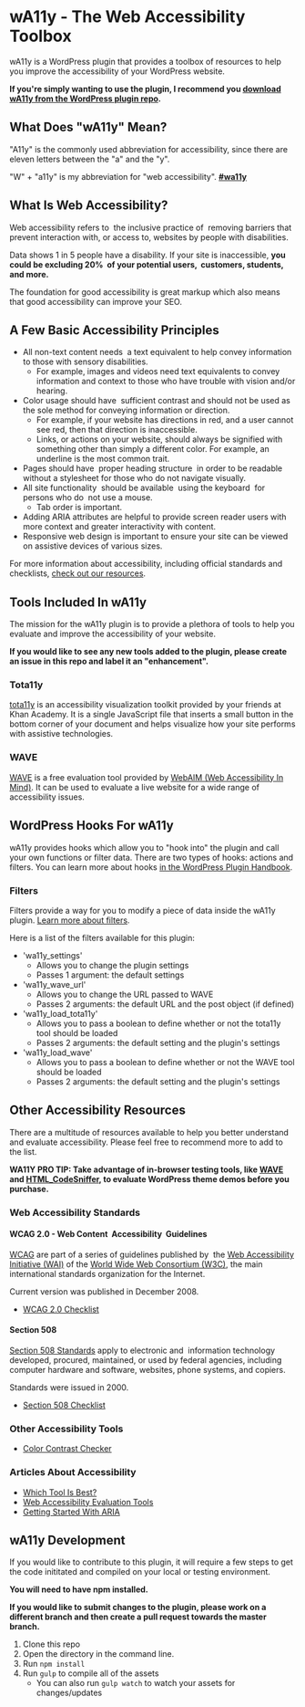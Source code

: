 # wA11y - The Web Accessibility Toolbox

wA11y is a WordPress plugin that provides a toolbox of resources to help you improve the accessibility of your WordPress website.

**If you're simply wanting to use the plugin, I recommend you [download wA11y from the WordPress plugin repo](https://wordpress.org/plugins/wa11y).**

## What Does "wA11y" Mean?

"A11y" is the commonly used abbreviation for accessibility, since there are eleven letters between the "a" and the "y".
 
"W" + "a11y" is my abbreviation for "web accessibility". **[#wa11y](https://twitter.com/search?q=%23wa11y)**

## What Is Web Accessibility?

Web accessibility refers to  the inclusive practice of  removing barriers that prevent interaction with, or access to, websites by people with disabilities.

Data shows 1 in 5 people have a disability. If your site is inaccessible, **you could be excluding 20%  of your potential users,  customers, students,  and more.**

The foundation for good accessibility is great markup which also means that good accessibility can improve your SEO.

## A Few Basic Accessibility Principles

* All non-text content needs  a text equivalent to help convey information to those with sensory disabilities.
    * For example, images and videos need text equivalents to convey information and context to those who have trouble with vision and/or hearing.
* Color usage should have  sufficient contrast and should not be used as the sole method for conveying information or direction.
    * For example, if your website has directions in red, and a user cannot see red, then that direction is inaccessible.
    * Links, or actions on your website, should always be signified with something other than simply a different color. For example, an underline is the most common trait.
* Pages should have  proper heading structure  in order to be readable without a stylesheet for those who do not navigate visually.
* All site functionality  should be available  using the keyboard  for persons who do  not use a mouse.
    * Tab order is important.
* Adding ARIA attributes are helpful to provide screen reader users with more context and greater interactivity with content.
* Responsive web design is important to ensure your site can be viewed on assistive devices of various sizes.

For more information about accessibility, including official standards and checklists, [check out our resources](#other-accessibility-resources). 

## Tools Included In wA11y

The mission for the wA11y plugin is to provide a plethora of tools to help you evaluate and improve the accessibility of your website.

**If you would like to see any new tools added to the plugin, please create an issue in this repo and label it an "enhancement".**

### Tota11y

[tota11y](http://khan.github.io/tota11y/) is an accessibility visualization toolkit provided by your friends at Khan Academy. It is a single JavaScript file that inserts a small button in the bottom corner of your document and helps visualize how your site performs with assistive technologies.
 
### WAVE

[WAVE](http://wave.webaim.org/) is a free evaluation tool provided by [WebAIM (Web Accessibility In Mind)](http://webaim.org/). It can be used to evaluate a live website for a wide range of accessibility issues.

## WordPress Hooks For wA11y
 
wA11y provides hooks which allow you to "hook into" the plugin and call your own functions or filter data. There are two types of hooks: actions and filters. You can learn more about hooks [in the WordPress Plugin Handbook](https://developer.wordpress.org/plugins/hooks/).

### Filters

Filters provide a way for you to modify a piece of data inside the wA11y plugin. [Learn more about filters](https://developer.wordpress.org/plugins/hooks/filters/).

Here is a list of the filters available for this plugin:

* 'wa11y_settings'
    * Allows you to change the plugin settings
    * Passes 1 argument: the default settings
* 'wa11y_wave_url'
    * Allows you to change the URL passed to WAVE
    * Passes 2 arguments: the default URL and the post object (if defined)
* 'wa11y_load_tota11y'
    * Allows you to pass a boolean to define whether or not the tota11y tool should be loaded
    * Passes 2 arguments: the default setting and the plugin's settings
* 'wa11y_load_wave'
    * Allows you to pass a boolean to define whether or not the WAVE tool should be loaded
    * Passes 2 arguments: the default setting and the plugin's settings

## Other Accessibility Resources

There are a multitude of resources available to help you better understand and evaluate accessibility. Please feel free to recommend more to add to the list.

**WA11Y PRO TIP: Take advantage of in-browser testing tools, like [WAVE](http://wave.webaim.org/) and [HTML_CodeSniffer](http://squizlabs.github.io/HTML_CodeSniffer/), to evaluate WordPress theme demos before you purchase.**

### Web Accessibility Standards

#### WCAG 2.0 - Web Content  Accessibility  Guidelines

[WCAG](https://www.w3.org/WAI/intro/wcag) are part of a series of guidelines published by  the [Web Accessibility Initiative (WAI)](https://www.w3.org/WAI/) of the [World Wide Web Consortium (W3C)](https://www.w3.org/), the main international standards organization for the Internet.

Current version was published in December 2008.

* [WCAG 2.0 Checklist](http://webaim.org/standards/wcag/checklist)

#### Section 508

[Section 508 Standards](https://www.section508.gov/) apply to electronic and  information technology developed, procured, maintained, or used by federal agencies, including computer hardware and software, websites, phone systems, and copiers.

Standards were issued in 2000.

* [Section 508 Checklist](http://webaim.org/standards/508/checklist)

### Other Accessibility Tools

* [Color Contrast Checker](http://webaim.org/resources/contrastchecker)

### Articles About Accessibility

* [Which Tool Is Best?](http://webaim.org/articles/tools)
* [Web Accessibility Evaluation Tools](https://www.w3.org/WAI/ER/tools)
* [Getting Started With ARIA](http://a11yproject.com/posts/getting-started-aria)

## wA11y Development

If you would like to contribute to this plugin, it will require a few steps to get the code inititated and compiled on your local or testing environment.

**You will need to have npm installed.**

**If you would like to submit changes to the plugin, please work on a different branch and then create a pull request towards the master branch.**

1. Clone this repo
2. Open the directory in the command line.
3. Run `npm install`
5. Run `gulp` to compile all of the assets
    * You can also run `gulp watch` to watch your assets for changes/updates